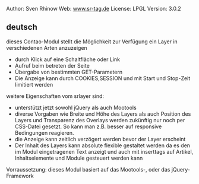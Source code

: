 Author: Sven Rhinow
Web: www.sr-tag.de
License: LPGL
Version: 3.0.2

deutsch
--------------------------------------
dieses Contao-Modul stellt die Möglichkeit zur Verfügung ein Layer in verschiedenen Arten anzuzeigen
- durch Klick auf eine Schaltfläche oder Link
- Aufruf beim betreten der Seite
- Übergabe von bestimmten GET-Parametern
- Die Anzeige kann durch COOKIES,SESSION und mit Start und Stop-Zeit limitiert werden

weitere Eigenschaften vom srlayer sind:
- unterstützt jetzt sowohl jQuery als auch Mootools
- diverse Vorgaben wie Breite und Höhe des Layers als auch Position des Layers und Transparenz des Overlays werden zukünftig nur noch per CSS-Datei gesetzt. So kann man z.B. besser auf responsive Bedingungen reagieren.
- die Anzeige kann zeitlich verzögert werden bevor der Layer erscheint
- Der Inhalt des Layers kann absolute flexible gestaltet werden da es den im Modul eingetragenen Text anzeigt und auch mit inserttags auf Artikel, Inhaltselemente und Module gesteuert werden kann

Vorraussetzung: dieses Modul basiert auf das Mootools-, oder das jQuery-Framework
